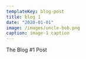 ```yaml
---
templateKey: blog-post
title: blog 1
date: "2020-01-01"
image: /images/uncle-bob.png
caption: image-1 caption
---
```


The Blog #1 Post
